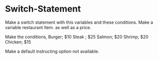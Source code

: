 # Switch-Statement

Make a switch statement with this variables and these conditions. 
Make a variable restaurant Item. as well as a price. 

Make the conditions, 
Burger; $10
Steak ; $25
Salmon; $20
Shrimp; $20
Chicken; $15

Make a default instructing option not available. 
